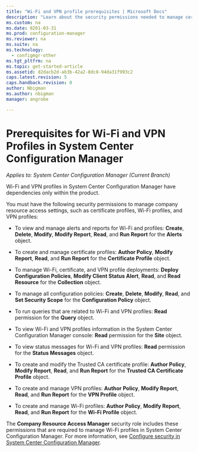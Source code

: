 ```yaml
---
title: "Wi-Fi and VPN profile prerequisites | Microsoft Docs"
description: "Learn about the security permissions needed to manage certificate profiles, Wi-Fi profiles, and VPN profiles in System Center Configuration Manager."
ms.custom: na
ms.date: 0201-03-31
ms.prod: configuration-manager
ms.reviewer: na
ms.suite: na
ms.technology:
  - configmgr-other
ms.tgt_pltfrm: na
ms.topic: get-started-article
ms.assetid: d2dacb2d-ab3b-42a2-8dc8-94da31f993c2
caps.latest.revision: 5
caps.handback.revision: 0
author: Nbigmanms.author: nbigmanmanager: angrobe

---
```

# Prerequisites for Wi-Fi and VPN Profiles in System Center Configuration Manager*Applies to: System Center Configuration Manager (Current Branch)*
Wi-Fi and VPN profiles in System Center Configuration Manager have dependencies only within the product.  

 You must have the following security permissions to manage company resource access settings, such as certificate profiles, Wi-Fi profiles, and VPN profiles:  

-   To view and manage alerts and reports for Wi-Fi and profiles: **Create**, **Delete**, **Modify**, **Modify Report**, **Read**, and **Run Report** for the **Alerts** object.  

-   To create and manage certificate profiles: **Author Policy**, **Modify Report**, **Read**, and **Run Report** for the **Certificate Profile** object.  

-   To manage Wi-Fi, certificate, and VPN profile deployments: **Deploy Configuration Policies**, **Modify Client Status Alert**, **Read**, and **Read Resource** for the **Collection** object.  

-   To manage all configuration policies: **Create**, **Delete**, **Modify**, **Read**, and **Set Security Scope** for the **Configuration Policy** object.  

-   To run queries that are related to Wi-Fi and VPN profiles: **Read** permission for the **Query** object.  

-   To view Wi-Fi and VPN profiles information in the System Center Configuration Manager console: **Read** permission for the **Site** object.  

-   To view status messages for Wi-Fi and VPN profiles: **Read** permission for the **Status Messages** object.  

-   To create and modify the Trusted CA certificate profile: **Author Policy**, **Modify Report**, **Read**, and **Run Report** for the **Trusted CA Certificate Profile** object.  

-   To create and manage VPN profiles: **Author Policy**, **Modify Report**, **Read**, and **Run Report** for the **VPN Profile** object.  

-   To create and manage Wi-Fi profiles: **Author Policy**, **Modify Report**, **Read**, and **Run Report** for the **Wi-Fi Profile** object.  

 The **Company Resource Access Manager** security role includes these permissions that are required to manage Wi-Fi profiles in System Center Configuration Manager. For more information, see [Configure security in System Center Configuration Manager](../../core/plan-design/security/configure-security.md).
